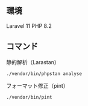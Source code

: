 ## 環境
Laravel 11
PHP 8.2

## コマンド
静的解析（Larastan）
```
./vendor/bin/phpstan analyse
```
フォーマット修正（pint）
```
./vendor/bin/pint
```
